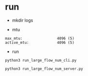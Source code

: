 
# run

+ mkdir logs     

+ mtu    

```
max_mtu:                4096 (5)
active_mtu:             4096 (5)
```

+  run    
```
python3 run_large_flow_num_cli.py 
```

```
python3 run_large_flow_num_server.py 
```
